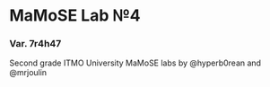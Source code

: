 # MaMoSE Lab №4
### Var. 7r4h47

Second grade ITMO University MaMoSE labs
by @hyperb0rean
and @mrjoulin
